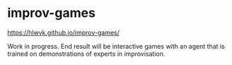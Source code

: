 # improv-games

https://hlwvk.github.io/improv-games/ 

Work in progress. End result will be interactive games with an agent that is trained on demonstrations of experts in improvisation. 
